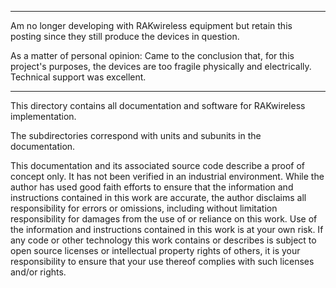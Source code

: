 
***
Am no longer developing with RAKwireless equipment but retain this posting since they still produce the devices in question.

As a matter of personal opinion: Came to the conclusion that, for this project's purposes, the devices are too fragile physically and electrically. Technical support was excellent.
***

This directory contains all documentation and software for RAKwireless implementation.

The subdirectories correspond with units and subunits in the documentation.

This documentation and its associated source code describe a proof of concept only. It has not been verified in an industrial environment. While the author has used good faith efforts to ensure that the information and instructions contained in this work are accurate, the author disclaims all responsibility for errors or omissions, including without limitation responsibility for damages from the use of or reliance on this work. Use of the information and instructions contained in this work is at your own risk. If any code or other technology this work contains or describes is subject to open source licenses or intellectual property rights of others, it is your responsibility to ensure that your use thereof complies with such licenses and/or rights.

